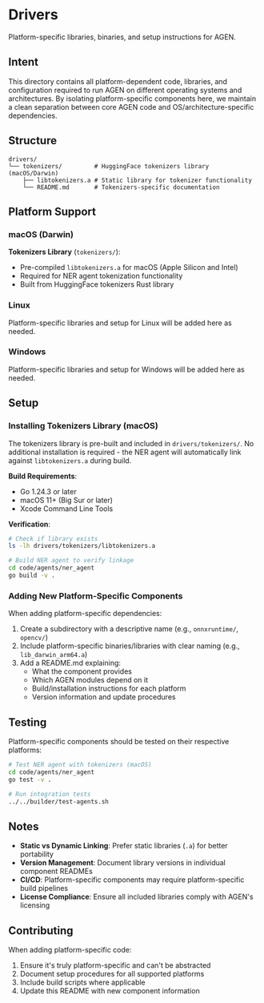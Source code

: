 # Drivers

Platform-specific libraries, binaries, and setup instructions for AGEN.

## Intent

This directory contains all platform-dependent code, libraries, and configuration required to run AGEN on different operating systems and architectures. By isolating platform-specific components here, we maintain a clean separation between core AGEN code and OS/architecture-specific dependencies.

## Structure

```
drivers/
└── tokenizers/         # HuggingFace tokenizers library (macOS/Darwin)
    ├── libtokenizers.a # Static library for tokenizer functionality
    └── README.md       # Tokenizers-specific documentation
```

## Platform Support

### macOS (Darwin)

**Tokenizers Library** (`tokenizers/`):
- Pre-compiled `libtokenizers.a` for macOS (Apple Silicon and Intel)
- Required for NER agent tokenization functionality
- Built from HuggingFace tokenizers Rust library

### Linux

Platform-specific libraries and setup for Linux will be added here as needed.

### Windows

Platform-specific libraries and setup for Windows will be added here as needed.

## Setup

### Installing Tokenizers Library (macOS)

The tokenizers library is pre-built and included in `drivers/tokenizers/`. No additional installation is required - the NER agent will automatically link against `libtokenizers.a` during build.

**Build Requirements**:
- Go 1.24.3 or later
- macOS 11+ (Big Sur or later)
- Xcode Command Line Tools

**Verification**:
```bash
# Check if library exists
ls -lh drivers/tokenizers/libtokenizers.a

# Build NER agent to verify linkage
cd code/agents/ner_agent
go build -v .
```

### Adding New Platform-Specific Components

When adding platform-specific dependencies:

1. Create a subdirectory with a descriptive name (e.g., `onnxruntime/`, `opencv/`)
2. Include platform-specific binaries/libraries with clear naming (e.g., `lib_darwin_arm64.a`)
3. Add a README.md explaining:
   - What the component provides
   - Which AGEN modules depend on it
   - Build/installation instructions for each platform
   - Version information and update procedures

## Testing

Platform-specific components should be tested on their respective platforms:

```bash
# Test NER agent with tokenizers (macOS)
cd code/agents/ner_agent
go test -v .

# Run integration tests
../../builder/test-agents.sh
```

## Notes

- **Static vs Dynamic Linking**: Prefer static libraries (`.a`) for better portability
- **Version Management**: Document library versions in individual component READMEs
- **CI/CD**: Platform-specific components may require platform-specific build pipelines
- **License Compliance**: Ensure all included libraries comply with AGEN's licensing

## Contributing

When adding platform-specific code:
1. Ensure it's truly platform-specific and can't be abstracted
2. Document setup procedures for all supported platforms
3. Include build scripts where applicable
4. Update this README with new component information

